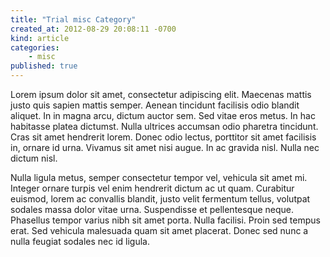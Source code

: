 ```yaml
---
title: "Trial misc Category"
created_at: 2012-08-29 20:08:11 -0700
kind: article
categories:
    - misc
published: true
---
```


Lorem ipsum dolor sit amet, consectetur adipiscing elit. Maecenas mattis justo quis sapien mattis semper. Aenean tincidunt facilisis odio blandit aliquet. In in magna arcu, dictum auctor sem. Sed vitae eros metus. In hac habitasse platea dictumst. Nulla ultrices accumsan odio pharetra tincidunt. Cras sit amet hendrerit lorem. Donec odio lectus, porttitor sit amet facilisis in, ornare id urna. Vivamus sit amet nisi augue. In ac gravida nisl. Nulla nec dictum nisl.

<!-- more -->

Nulla ligula metus, semper consectetur tempor vel, vehicula sit amet mi. Integer ornare turpis vel enim hendrerit dictum ac ut quam. Curabitur euismod, lorem ac convallis blandit, justo velit fermentum tellus, volutpat sodales massa dolor vitae urna. Suspendisse et pellentesque neque. Phasellus tempor varius nibh sit amet porta. Nulla facilisi. Proin sed tempus erat. Sed vehicula malesuada quam sit amet placerat. Donec sed nunc a nulla feugiat sodales nec id ligula.
